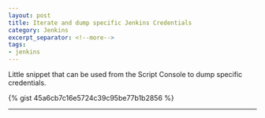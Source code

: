 ```yaml
---
layout: post
title: Iterate and dump specific Jenkins Credentials
category: Jenkins
excerpt_separator: <!--more-->
tags: 
- jenkins
---
```


Little snippet that can be used from the Script Console to dump specific credentials.

<!--more-->

{% gist 45a6cb7c16e5724c39c95be77b1b2856 %}

----
